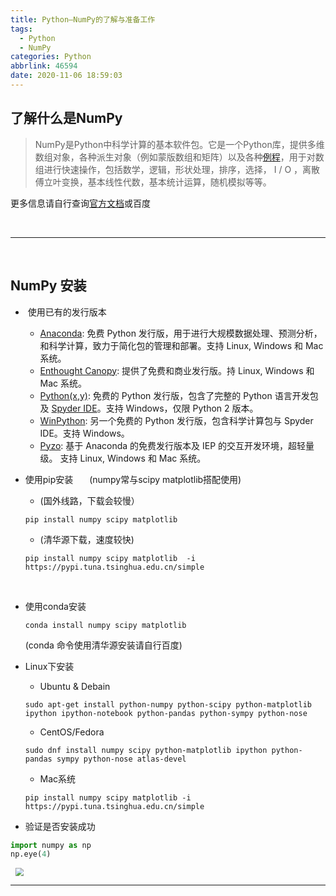 ```yaml
---
title: Python—NumPy的了解与准备工作
tags:
  - Python
  - NumPy
categories: Python
abbrlink: 46594
date: 2020-11-06 18:59:03
---
```






## 了解什么是NumPy



> ​	NumPy是Python中科学计算的基本软件包。它是一个Python库，提供多维数组对象，各种派生对象（例如蒙版数组和矩阵）以及各种[例程](https://baike.baidu.com/item/%E4%BE%8B%E7%A8%8B/2390628?fr=aladdin)，用于对数组进行快速操作，包括数学，逻辑，形状处理，排序，选择，   I / O ，离散傅立叶变换，基本线性代数，基本统计运算，随机模拟等等。



<!--more-->



更多信息请自行查询[官方文档](https://numpy.org/devdocs/user/whatisnumpy.html)或百度

<br>

---

<br>

## NumPy 安装



- ​	使用已有的发行版本

  - [Anaconda](https://www.anaconda.com/download/): 免费 Python 发行版，用于进行大规模数据处理、预测分析，和科学计算，致力于简化包的管理和部署。支持 Linux, Windows 和 Mac 系统。
  - [Enthought Canopy](https://www.enthought.com/products/canopy): 提供了免费和商业发行版。持 Linux, Windows 和 Mac 系统。
  - [Python(x,y)](https://python-xy.github.io/): 免费的 Python 发行版，包含了完整的 Python 语言开发包 及 [Spyder IDE](https://www.spyder-ide.org/)。支持 Windows，仅限 Python 2 版本。
  - [WinPython](https://winpython.github.io/): 另一个免费的 Python 发行版，包含科学计算包与 Spyder IDE。支持 Windows。
  - [Pyzo](http://www.pyzo.org/): 基于 Anaconda 的免费发行版本及 IEP 的交互开发环境，超轻量级。 支持 Linux, Windows 和 Mac 系统。

  

- 使用pip安装 &emsp;  (numpy常与scipy matplotlib搭配使用)

  - (国外线路，下载会较慢）

  ```
  pip install numpy scipy matplotlib
  ```

  - (清华源下载，速度较快)

  ```
  pip install numpy scipy matplotlib  -i https://pypi.tuna.tsinghua.edu.cn/simple
  ```

  ​    

- 使用conda安装

  ```
  conda install numpy scipy matplotlib
  ```

  (conda 命令使用清华源安装请自行百度)

- Linux下安装

  - Ubuntu & Debain

  ```
  sudo apt-get install python-numpy python-scipy python-matplotlib ipython ipython-notebook python-pandas python-sympy python-nose
  ```

  - CentOS/Fedora

  ```
  sudo dnf install numpy scipy python-matplotlib ipython python-pandas sympy python-nose atlas-devel
  ```

  - Mac系统

  ```
  pip install numpy scipy matplotlib -i https://pypi.tuna.tsinghua.edu.cn/simple
  ```

- 验证是否安装成功

```python
import numpy as np
np.eye(4)
```

<img src="https://cdn.jsdelivr.net/gh/zangwhe/Image@main/2020/11/06/660fcfbb056e265019b0c0b02620dd68.png" style="zoom: 80%;margin-left:10px;"/>



---

